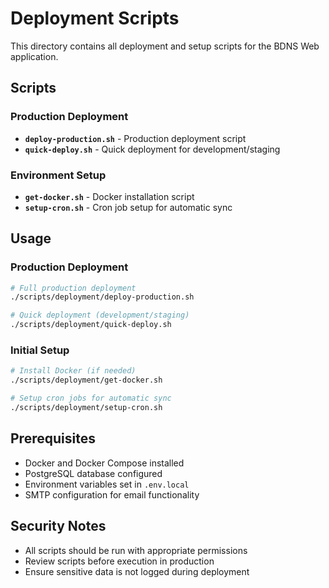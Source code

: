 # Deployment Scripts

This directory contains all deployment and setup scripts for the BDNS Web application.

## Scripts

### Production Deployment
- **`deploy-production.sh`** - Production deployment script
- **`quick-deploy.sh`** - Quick deployment for development/staging

### Environment Setup  
- **`get-docker.sh`** - Docker installation script
- **`setup-cron.sh`** - Cron job setup for automatic sync

## Usage

### Production Deployment
```bash
# Full production deployment
./scripts/deployment/deploy-production.sh

# Quick deployment (development/staging)
./scripts/deployment/quick-deploy.sh
```

### Initial Setup
```bash
# Install Docker (if needed)
./scripts/deployment/get-docker.sh

# Setup cron jobs for automatic sync
./scripts/deployment/setup-cron.sh
```

## Prerequisites

- Docker and Docker Compose installed
- PostgreSQL database configured
- Environment variables set in `.env.local`
- SMTP configuration for email functionality

## Security Notes

- All scripts should be run with appropriate permissions
- Review scripts before execution in production
- Ensure sensitive data is not logged during deployment